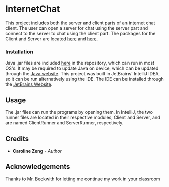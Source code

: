 # InternetChat
This project includes both the server and client parts of an internet
chat client.  The user can open a server for chat using the server part
and connect to the server to chat using the client part. The packages
for the Client and Server are located [here](https://github.com/czeng18/InternetChat_v2.0/tree/master/InternetChat_v2.0/Client/src/client) and [here](https://github.com/czeng18/InternetChat_v2.0/tree/master/InternetChat_v2.0/Server/src/server).

### Installation
Java .jar files are included [here](https://github.com/czeng18/InternetChat_v2.0/tree/master/InternetChat_v2.0/out/artifacts) in the repository, which can run in most
OS's.  It may be required to update Java on device, which can be updated
through the [Java website](https://java.com/en/).
This project was built in JetBrains' IntelliJ IDEA, so it can be run
alternatively using the IDE.  The IDE can be installed through
the [JetBrains Website](https://www.jetbrains.com/idea/).

## Usage
The .jar files can run the programs by opening them.  In IntelliJ, the
two runner files are located in their respective modules, Client and
Server, and are named ClientRunner and ServerRunner, respectively.

## Credits
* **Caroline Zeng** - *Author*
## Acknowledgements
Thanks to Mr. Beckwith for letting me continue my work in your classroom

